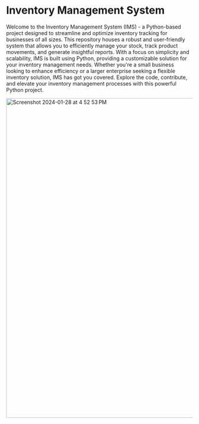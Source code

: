 # Inventory Management System
<p>Welcome to the Inventory Management System (IMS) - a Python-based project designed to streamline and optimize inventory tracking for businesses of all sizes. This repository houses a robust and user-friendly system that allows you to efficiently manage your stock, track product movements, and generate insightful reports. With a focus on simplicity and scalability, IMS is built using Python, providing a customizable solution for your inventory management needs. Whether you're a small business looking to enhance efficiency or a larger enterprise seeking a flexible inventory solution, IMS has got you covered. Explore the code, contribute, and elevate your inventory management processes with this powerful Python project.</p>
<img width="861" alt="Screenshot 2024-01-28 at 4 52 53 PM" src="https://github.com/Krish18Joshi/Inventory_Management_System/assets/99706585/f1d6f3b9-29b5-434b-93c7-a81551e4d0eb">
